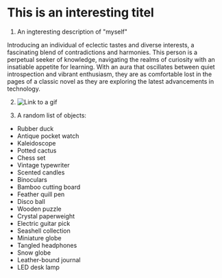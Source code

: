 # This is an interesting titel



1. An ingteresting description of "myself"

Introducing an individual of eclectic tastes and diverse interests, a fascinating blend of contradictions and harmonies. 
This person is a perpetual seeker of knowledge, navigating the realms of curiosity with an insatiable appetite for learning. 
With an aura that oscillates between quiet introspection and vibrant enthusiasm, they are as comfortable lost in the pages of a classic novel as they are exploring the latest advancements in technology.

2. ![Link to a gif](https://media4.giphy.com/media/v1.Y2lkPTc5MGI3NjExM3A4Y3MyMjJ3cmEzeHAzYWdqaWhwdHNoamY1YXlwczNoZ2ZqYmx4cyZlcD12MV9pbnRlcm5hbF9naWZfYnlfaWQmY3Q9Zw/Wsju5zAb5kcOfxJV9i/giphy.gif)

3. A random list of objects:

- Rubber duck
- Antique pocket watch
- Kaleidoscope
- Potted cactus
- Chess set
- Vintage typewriter
- Scented candles
- Binoculars
- Bamboo cutting board
- Feather quill pen
- Disco ball
- Wooden puzzle
- Crystal paperweight
- Electric guitar pick
- Seashell collection
- Miniature globe
- Tangled headphones
- Snow globe
- Leather-bound journal
- LED desk lamp
